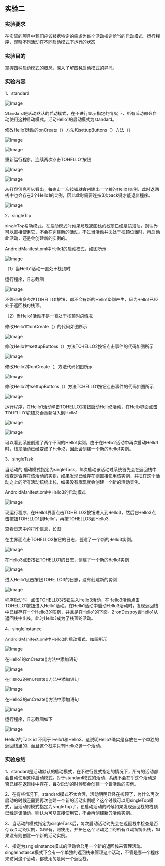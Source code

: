 ## 实验二

### 实验要求

在实际的项目中我们应该根据特定的需求为每个活动指定恰当的启动模式。运行程序，观察不同活动在不同启动模式下运行的状态

### 实验目的

掌握四种启动模式的概念，深入了解四种启动模式的异同。

### 实验内容

1、standard 

![Image](https://github.com/mk272/2018118123_Android/raw/master/Lab_2/Lab2_pictures/1_1.png)

Standard是活动默认的启动模式，在不进行显示指定的情况下，所有活动都会自动使用这种启动模式。活动Hello1的启动模式为standard。

修改Hello1活动的onCreate（）方法和settupButtons（）方法（）

![Image](https://github.com/mk272/2018118123_Android/raw/master/Lab_2/Lab2_pictures/1_2.png)

![Image](https://github.com/mk272/2018118123_Android/raw/master/Lab_2/Lab2_pictures/1_3.png)

重新运行程序，连续两次点击TOHELLO1按钮

![Image](https://github.com/mk272/2018118123_Android/raw/master/Lab_2/Lab2_pictures/1_4.png)

![Image](https://github.com/mk272/2018118123_Android/raw/master/Lab_2/Lab2_pictures/1_5.png)

从打印信息可以看出，每点击一次按钮就会创建出一个新的Hello1实例。此时返回栈中也会存在3个Hello1的实例，因此此时需要连按3次back键才能退出程序。

![Image](https://github.com/mk272/2018118123_Android/raw/master/Lab_2/Lab2_pictures/1_6.png)

2、singleTop

singleTop启动模式，在启动模式时如果发现返回栈的栈顶已经是该活动，则认为可以直接使用它，不会在创建新的活动。不过当活动并未处于栈顶位置时，再启动此活动，还是会创建新的实例的。

AndroidManifest.xml中Hello1的启动模式，如图所示

![Image](https://github.com/mk272/2018118123_Android/raw/master/Lab_2/Lab2_pictures/2_1.png)

（1）当Hello1活动一直处于栈顶时

运行程序，日志截图

![Image](https://github.com/mk272/2018118123_Android/raw/master/Lab_2/Lab2_pictures/2_2.png)

不管点击多少次TOHELLO1按钮，都不会有新的Hello1实例产生，因为Hello1已经处于返回栈的栈顶。

（2）当Hello1活动不是一直处于栈顶时的情况

修改Hello1中onCreate（）的代码如图所示

![Image](https://github.com/mk272/2018118123_Android/raw/master/Lab_2/Lab2_pictures/2_3.png)

修改Hello1中settupButtons（）方法TOHELLO2按钮点击事件的代码如图所示

![Image](https://github.com/mk272/2018118123_Android/raw/master/Lab_2/Lab2_pictures/2_4.png)

修改Hello2中onCreate（）方法代码如图所示

![Image](https://github.com/mk272/2018118123_Android/raw/master/Lab_2/Lab2_pictures/2_5.png)

修改Hello2中settupButtons（）方法TOHELLO1按钮点击事件的代码如图所示

![Image](https://github.com/mk272/2018118123_Android/raw/master/Lab_2/Lab2_pictures/2_6.png)

运行程序，在Hello1活动单击TOHELLO2按钮启动Hello2活动，在Hello界面点击TOHELLO1按钮又会重新进入到Hello1.

![Image](https://github.com/mk272/2018118123_Android/raw/master/Lab_2/Lab2_pictures/2_7.png)

![Image](https://github.com/mk272/2018118123_Android/raw/master/Lab_2/Lab2_pictures/2_8.png)

可以看到系统创建了两个不同的Hello1实例，由于在Hello2活动中再次启动Hello1时，栈顶活动已经变成了Hello2，因此会创建一个新的Hello1实例。

3、singleTask

当活动的 启动模式指定为singleTask，每次启动该活动时系统首先会在返回栈中检查是否存在该活动的实例，如果发现已经存在则直接使用该实例，并把在这个活动之上的所有活动统统出栈，如果没有发现就会创建一个新的活动实例。

AndroidManifest.xml中Hello3的启动模式

![Image](https://github.com/mk272/2018118123_Android/raw/master/Lab_2/Lab2_pictures/3_1.png)

现运行程序，在Hello1界面点击TOHELLO3按钮进入到Hello3，然后在Hello3点击按钮TOHELLO1到Hello1，再按TOHELLO3到Hello3.

查看日志中的打印信息，如图

在主界面点击TOHELLO3按钮的日志，创建了一个新的Hello3实例。

![Image](https://github.com/mk272/2018118123_Android/raw/master/Lab_2/Lab2_pictures/3_2.png)

在Hello3点击按钮TOHELLO1的日志，创建了一个新的Hello1实例

![Image](https://github.com/mk272/2018118123_Android/raw/master/Lab_2/Lab2_pictures/3_3.png)

进入Hello1点击按钮TOHELLO3的日志，没有创建新的实例

![Image](https://github.com/mk272/2018118123_Android/raw/master/Lab_2/Lab2_pictures/3_4.png)

程序启动时，点击TOHELLO3按钮进入Hello3活动，在Hello3活动点击TOHELLO1按钮进入Hello1活动。在Hello1活动中启动Hello3活动时，发现返回栈中已经存在一个Hello3的实例，并且是在Hello1的下面。2-onDestroy表Hello1从返回栈中出栈，此时Hello3成为了栈顶的活动。

4、singleInstance

AndroidManifest.xml中Hello2的启动模式，如图所示

![Image](https://github.com/mk272/2018118123_Android/raw/master/Lab_2/Lab2_pictures/4_1.png)

在Hello1的onCreate()方法中添加语句

![Image](https://github.com/mk272/2018118123_Android/raw/master/Lab_2/Lab2_pictures/4_2.png)

在Hello2的onCreate()方法中添加语句

![Image](https://github.com/mk272/2018118123_Android/raw/master/Lab_2/Lab2_pictures/4_3.png)

在Hello3的onCreate()方法中添加语句

![Image](https://github.com/mk272/2018118123_Android/raw/master/Lab_2/Lab2_pictures/4_4.png)

运行程序，日志截图如下

![Image](https://github.com/mk272/2018118123_Android/raw/master/Lab_2/Lab2_pictures/4_5.png)

Hello2的Task id 不同于 Hello1和Hello3，这说明Hello2确实是存放在一个单独的返回栈里的，而且这个栈中只有Hello2这一个活动。

### 实验总结

1、standard是活动默认的启动模式，在不进行显式指定的情况下，所有的活动都会自动使用这种启动模式。对于standard模式的活动，系统不会在乎这个活动是否已经在返回栈中存在，每次启动的时候都会创建一个该活动的实例。

2、在有些情况下，standard模式不太合理，活动明明已经在栈顶了，为什么再次启动的时候还需要再次创建一个新的活动实例呢？这个时候可以用singleTop模式，当活动的模式指定为singleTop了，在启动活动的时候如果发现返回栈的栈顶已经是该活动，则认为可以直接使用它，不会再创建新的活动实例。

3、当活动的模式指定为singleTask后，每次启动活动时先会在返回栈中检查是否存该互动的实例，如果有，则使用，并把在这个活动之上的所有互动统统出栈，如果没有则创建一个新的活动实例。

4、指定为singleInstance模式的活动会启用一个新的返回栈来管理活动。singleInstance模式下会有一个单独的返回栈来管理这个活动，不管是哪一个程序来访问这个活动，都使用的是同一个返回栈。